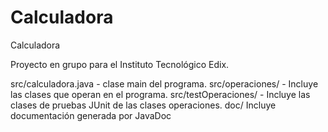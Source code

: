 # Calculadora
Calculadora

Proyecto en grupo para el Instituto Tecnológico Edix.

src/calculadora.java - clase main del programa.
src/operaciones/ - Incluye las clases que operan en el programa.
src/testOperaciones/ - Incluye las clases de pruebas JUnit de las clases operaciones.
doc/ Incluye documentación generada por JavaDoc
